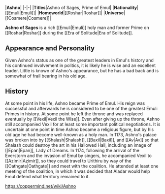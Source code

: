 |**Ashno**|
|-|-|
|**Titles**|Ashno of Sages, Prime of Emul|
|**Nationality**|[[Emuli\|Emuli]]|
|**Homeworld**|[[Roshar\|Roshar]]|
|**Universe**|[[Cosmere\|Cosmere]]|

**Ashno of Sages** is a rich [[Emuli\|Emuli]] holy man and former Prime on [[Roshar\|Roshar]] during the [[Era of Solitude\|Era of Solitude]].

## Appearance and Personality
Given Ashno's status as one of the greatest leaders in Emul's history and his continued involvement in politics, it is likely he is wise and an excellent leader.
Little is known of Ashno's appearance, but he has a bad back and is somewhat of frail bearing in his old age.

## History
At some point in his life, Ashno became Prime of Emul. His reign was successful and afterwards he is considered to be one of the greatest Emuli Primes in history. At some point he left the throne and was replaced eventually by [[Vexil\|Vexil the Wise]]. Even after giving up the throne, Ashno still accompanied Vexil for at least some important political negotiations. It is uncertain at one point in time Ashno became a religious figure, but by his old age he had become well-known as a holy man.
In 1173, Ashno's palace was broken into by [[Shalash\|Shalash]], [[Baxil\|Baxil]], and [[Av\|Av]] so that Shalash could destroy the art in his Hallowed Hall, including an image of [[Epan\|Epan]], Lady of Dreams. In 1174, following the arrival of the Everstorm and the invasion of Emul by singers, he accompanied Vexil to [[Azimir\|Azimir]], so they could travel to Urithiru by way of the [[Oathgate\|Oathgate]] and meet with the coalition. He attended at least one meeting of the coalition, in which it was decided that Aladar would help Emul defend what territory remained to it.



https://coppermind.net/wiki/Ashno